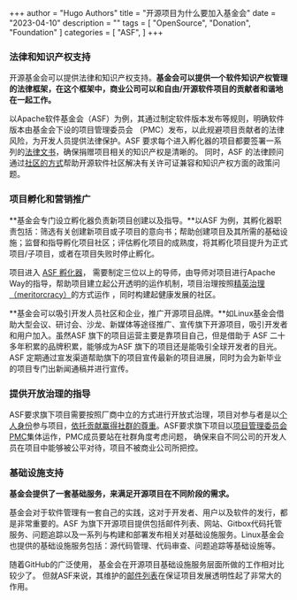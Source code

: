 +++
author = "Hugo Authors"
title = "开源项目为什么要加入基金会"
date = "2023-04-10"
description = ""
tags = [
    "OpenSource",
    "Donation",
    "Foundation" 
]
categories = [
    "ASF",
]
+++

### 法律和知识产权支持

开源基金会可以提供法律和知识产权支持。**基金会可以提供一个软件知识产权管理的法律框架，在这个框架中，商业公司可以和自由/开源软件项目的贡献者和谐地在一起工作。**

以Apache软件基金会（ASF）为例，其通过制定软件版本发布等规则，明确软件版本由基金会下设的项目管理委员会 （PMC）发布，以此规避项目贡献者的法律风险，为开发人员提供法律保护。ASF 要求每个进入孵化器的项目都要签署一系列的[法律文书](https://www.apache.org/licenses/contributor-agreements.html)，确保捐赠项目相关的知识产权是清晰的。 同时，ASF 的法律顾问通过[社区的方式](https://issues.apache.org/jira/projects/LEGAL/summary)帮助开源软件社区解决有关许可证兼容和知识产权方面的政策问题。

### 项目孵化和营销推广

**基金会专门设立孵化器负责新项目创建以及指导。**以ASF 为例，其孵化器职责包括：筛选有关创建新项目或子项目的意向书；帮助创建项目及其所需的基础设施；监督和指导孵化项目社区；评估孵化项目的成熟度，将其孵化项目提升为正式项目/子项目，或者在项目失败时停止孵化。

项目进入 [ASF 孵化器](https://www.apache.org/foundation/how-it-works.html#incubator)， 需要制定三位以上的导师，由导师对项目进行Apache Way的指导，帮助项目建立起公开透明的运作机制，项目治理按照[精英治理 （meritorcracy）](https://www.apache.org/foundation/how-it-works.html#meritocracy)的方式运作 ，同时构建起健康发展的社区。

**基金会可以吸引开发人员社区和企业，推广开源项目品牌。**如Linux基金会借助大型会议、研讨会、沙龙、新媒体等途径推广、宣传旗下开源项目，吸引开发者和用户加入。虽然ASF 旗下的项目运营主要是靠项目自己，但是借助于 ASF 二十多年积累的品牌积累，能够成为ASF 旗下的项目还是能吸引全球开发者的目光。 ASF 定期通过宣发渠道帮助旗下的项目宣传最新的项目进展，同时为会为新毕业的项目专门出新闻通稿并进行宣传。

### 提供开放治理的指导

ASF要求旗下项目需要按照厂商中立的方式进行开放式治理，项目对参与者是以[个人身份](https://www.apache.org/foundation/how-it-works.html#hats)参与项目，[依托贡献赢得社群的尊重](https://www.apache.org/foundation/how-it-works.html#meritocracy)。ASF要求旗下项目以[项目管理委员会PMC](https://www.apache.org/foundation/how-it-works.html#management)集体运作，PMC成员要站在社群角度考虑问题， 确保来自不同公司的开发人员在项目中能够被公平对待，项目不被商业公司所把控。

### 基础设施支持

**基金会提供了一套基础服务，来满足开源项目在不同阶段的需求。**

基金会对于软件管理有一套自己的实践，这对于开发者、用户以及软件的发行，都是非常重要的。ASF 为旗下开源项目提供包括邮件列表、网站、Gitbox代码托管服务、问题追踪以及一系列与构建和部署发布相关对基础设施服务。Linux基金会也提供的基础设施服务包括：源代码管理、代码审查、问题追踪等基础设施等。

随着GitHub的广泛使用， 基金会在开源项目基础设施服务层面所做的工作相对比较少了。 但就ASF来说，其维护的[邮件列表](https://lists.apache.org/)在保证项目发展透明性起了非常大的作用。  
